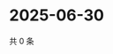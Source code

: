# 2025-06-30

共 0 条

<!-- BEGIN ZHIHUVIDEO -->
<!-- 最后更新时间 Mon Jun 30 2025 21:27:35 GMT+0800 (China Standard Time) -->

<!-- END ZHIHUVIDEO -->
